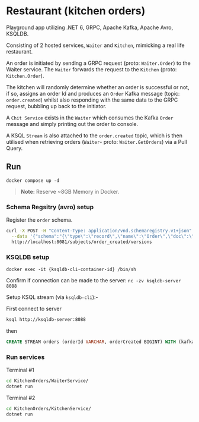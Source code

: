 # Restaurant (kitchen orders)
Playground app utilizing .NET 6, GRPC, Apache Kafka, Apache Avro, KSQLDB.

Consisting of 2 hosted services, `Waiter` and `Kitchen`, mimicking a real life restaurant. 

An order is initiated by sending a GRPC request (proto: `Waiter.Order`) to the Waiter service. The `Waiter` forwards the request to the `Kitchen` (proto: `Kitchen.Order`). 

The kitchen will randomly determine whether an order is successful or not, if so, assigns an order Id and produces an `Order` Kafka message (topic: `order.created`) whilst also responding with the same data to the GRPC request, bubbling up back to the initiator.

A `Chit Service` exists in the `Waiter` which consumes the Kafka `Order` message and simply printing out the order to console.

A KSQL `Stream` is also attached to the `order.created` topic, which is then utilised when retrieving orders (`Waiter`- proto: `Waiter.GetOrders`) via a Pull Query.

## Run


```
docker compose up -d
```

> **Note:** Reserve ~8GB Memory in Docker.


### Schema Regsitry (avro) setup
Register the `order` schema.
```sh
curl -X POST -H "Content-Type: application/vnd.schemaregistry.v1+json" \
  --data '{"schema":"{\"type\":\"record\",\"name\":\"Order\",\"doc\":\"Represents a successfully created kitchen order.\",\"namespace\":\"KitchenOrders.Messages\",\"fields\":[{\"name\":\"orderId\",\"type\":\"string\"},{\"name\":\"orderCreated\",\"type\":\"long\",\"logicalType\":\"timestamp-millis\"}]}"}' \
  http://localhost:8081/subjects/order_created/versions
```

### KSQLDB setup
`docker exec -it {ksqldb-cli-container-id} /bin/sh`

Confirm if connection can be made to the server:
`nc -zv ksqldb-server 8088`

Setup KSQL stream (via `ksqldb-cli`):-

First connect to server
```sh
ksql http://ksqldb-server:8088
```
then

```sql
CREATE STREAM orders (orderId VARCHAR, orderCreated BIGINT) WITH (kafka_topic='order.created', value_format='avro', partitions=1);
```

### Run services

Terminal #1
```sh
cd KitchenOrders/WaiterService/      
dotnet run
```

Terminal #2
```sh
cd KitchenOrders/KitchenService/      
dotnet run
```